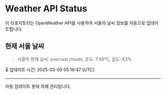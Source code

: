 
# Weather API Status

이 리포지토리는 OpenWeather API를 사용하여 서울의 날씨 정보를 자동으로 업데이트합니다.

## 현재 서울 날씨
> 서울의 현재 날씨: overcast clouds, 온도: 7.48°C, 습도: 43%

⏳ 업데이트 시간: 2025-03-05 05:16:47 (UTC)

---
자동 업데이트 봇에 의해 관리됩니다.
